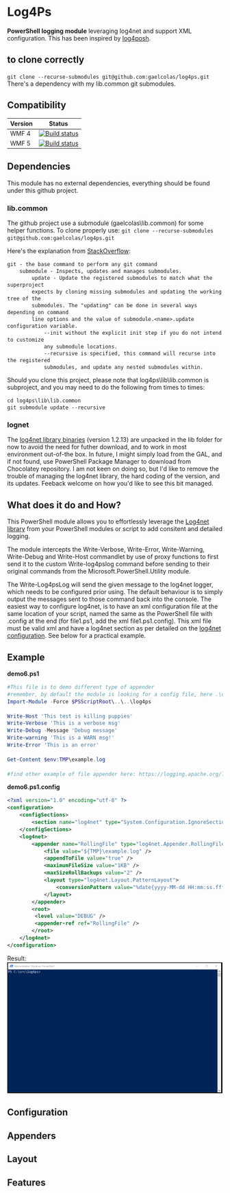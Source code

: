 # Log4Ps

__PowerShell logging module__ leveraging log4net and support XML configuration.
This has been inspired by [log4posh](https://log4posh.codeplex.com/).

## to clone correctly

`git clone --recurse-submodules git@github.com:gaelcolas/log4ps.git`
There's a dependency with my lib.common git submodules.

## Compatibility

| Version | Status |
----------|--------|
| WMF 4 | [![Build status](https://ci.appveyor.com/api/projects/status/dvw23m8f63jb01my?svg=true)](https://ci.appveyor.com/project/gaelcolas/log4ps-jhjl2) |
| WMF 5 |  [![Build status](https://ci.appveyor.com/api/projects/status/nq9fpfed3damvkfi?svg=true)](https://ci.appveyor.com/project/gaelcolas/log4ps) |

## Dependencies

This module has no external dependencies, everything should be found under this github project.

### lib.common
The github project use a submodule (gaelcolas\lib.common) for some helper functions.
To clone properly use: `git clone --recurse-submodules git@github.com:gaelcolas/log4ps.git`

Here's the explanation from [StackOverflow](http://stackoverflow.com/questions/1030169/easy-way-pull-latest-of-all-submodules):

```
git - the base command to perform any git command
    submodule - Inspects, updates and manages submodules.
        update - Update the registered submodules to match what the superproject
        expects by cloning missing submodules and updating the working tree of the
        submodules. The "updating" can be done in several ways depending on command
        line options and the value of submodule.<name>.update configuration variable.
            --init without the explicit init step if you do not intend to customize
            any submodule locations.
            --recursive is specified, this command will recurse into the registered
            submodules, and update any nested submodules within.
```

Should you clone this project, please note that log4ps\lib\lib.common is subproject, and you may need to do the following from times to times:

```git
cd log4ps\lib\lib.common
git submodule update --recursive
```
### lognet
The [log4net library binaries](https://logging.apache.org/log4net/download_log4net.cgi) (version 1.2.13) are unpacked in the lib folder for now to avoid the need for futher download, and to work in most environment out-of-the box.
In future, I might simply load from the GAL, and if not found, use PowerShell Package Manager to download from Chocolatey repository. 
I am not keen on doing so, but I'd like to remove the trouble of managing the log4net library, the hard coding of the version, and its updates.
Feeback welcome on how you'd like to see this bit managed.

## What does it do and How?

This PowerShell module allows you to effortlessly leverage the [Log4net library](https://logging.apache.org/log4net/) from your PowerShell modules or script to add consitent and detailed logging.

The module intercepts the Write-Verbose, Write-Error, Write-Warning, Write-Debug and Write-Host commandlet by use of proxy functions to first send it to the custom Write-log4pslog command before sending to their original commands from the Microsoft.PowerShell.Utility module.

The Write-Log4psLog will send the given message to the log4net logger, which needs to be configured prior using. The default behaviour is to simply output the messages sent to those command back into the console.
The easiest way to configure log4net, is to have an xml configuration file at the same location of your script, named the same as the PowerShell file with .config at the end (for file1.ps1, add the xml file1.ps1.config). This xml file must be valid xml and have a log4net section as per detailed on the [log4net configuration](https://logging.apache.org/log4net/release/manual/configuration.html).
See below for a practical example.

## Example
__demo6.ps1__
```powershell
#This file is to demo different type of appender
#remember, by default the module is looking for a config file, here .\demo6.ps1.config
Import-Module -Force $PSScriptRoot\..\..\log4ps

Write-Host 'This test is killing puppies'
Write-Verbose 'This is a verbose msg'
Write-Debug -Message 'Debug message'
Write-warning 'This is a WARN msg!'
Write-Error 'This is an error'

Get-Content $env:TMP\example.log

#find other example of file appender here: https://logging.apache.org/log4net/release/config-examples.html
```

__demo6.ps1.config__
```xml
﻿<?xml version="1.0" encoding="utf-8" ?>
<configuration>
    <configSections>
        <section name="log4net" type="System.Configuration.IgnoreSectionHandler" />
    </configSections>
    <log4net>
        <appender name="RollingFile" type="log4net.Appender.RollingFileAppender">
            <file value="${TMP}\example.log" />
            <appendToFile value="true" />
            <maximumFileSize value="1KB" />
            <maxSizeRollBackups value="2" />
            <layout type="log4net.Layout.PatternLayout">
                <conversionPattern value="%date{yyyy-MM-dd HH:mm:ss.fff[zzz]} %logger [Line: %property{ScriptLineNumber}] %-5level - %message (%property{PSCallStack})%newline" />
            </layout>
        </appender>
        <root>
         <level value="DEBUG" />
         <appender-ref ref="RollingFile" />
        </root>
    </log4net>
</configuration>
```
Result:
![DEMO 6](./examples/demo6.gif)

## Configuration

## Appenders

## Layout

## Features
